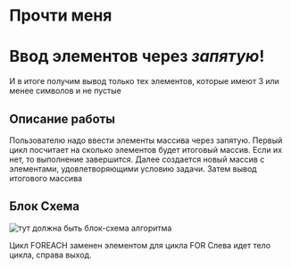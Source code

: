 # **Прочти меня**
# Ввод элементов через *запятую*!
И в итоге получим вывод только тех элементов, которые имеют 3 или менее символов и не пустые

## **Описание работы**

Пользователю надо ввести элементы массива через запятую.
Первый цикл посчитает на сколько элементов будет итоговый массив. Если их нет, то выполнение завершится.
Далее создается новый массив с элементами, удовлетворяющими условию задачи.
Затем вывод итогового массива

## **Блок Схема**
![тут должна быть блок-схема алгоритма](/blob/f52178d79d9efd1324f5a1efbd1cfce3d2c4cd4f/algo.JPG)

Цикл FOREACH заменен элементом для цикла FOR 
Слева идет тело цикла, справа выход.
